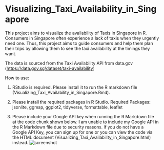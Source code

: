 # Visualizing_Taxi_Availability_in_Singapore

This project aims to visualize the availability of Taxis in Singapore in R.
Consumers in Singapore often experience a lack of taxis when they urgently need one. Thus, this project aims to guide consumers and help them plan their trips by allowing them to see the taxi availability at the timings they want.

The data is sourced from the Taxi Availability API from data.gov (https://data.gov.sg/dataset/taxi-availability)

How to use:
1. RStudio is required. Please install it to run the R markdown file (Visualizing_Taxi_Availability_in_Singapore.Rmd).

2. Please install the required packages in R Studio. 
Required Packages: jsonlite, ggmap, ggplot2, tidyverse, formattable, leaflet

3. Please include your Google API key when running the R Markdown file at the code chunk shown below.  I am unable to include my Google API in the R Markdown file due to security reasons. 
If you do not have a Google API Key, you can sign up for one or you can view the code via the HTML document (Visualizing_Taxi_Availability_in_Singapore.html) instead.
![screenshot](https://user-images.githubusercontent.com/65797905/82862218-b2411b00-9f51-11ea-857a-93b7e5610fe8.JPG)


